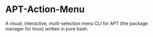 # APT-Action-Menu
A visual, interactive, multi-selection menu CLI for APT (the package manager for linux) written in pure bash.
